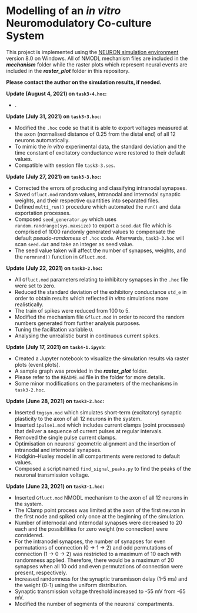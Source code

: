 # Modelling of an *in vitro* Neuromodulatory Co-culture System

This project is implemented using the [NEURON simulation environment][1] version 8.0 on Windows. All of NMODL mechanism files are included in the **_mechanism_** folder while the raster plots which represent neural events are included in the **_raster_plot_** folder in this repository.

[1]: https://www.neuron.yale.edu/neuron/

**Please contact the author on the simulation results, if needed.**


**Update (August 4, 2021) on `task3-4.hoc`:**
* .

**Update (July 31, 2021) on `task3-3.hoc`:**
* Modified the `.hoc` code so that it is able to export voltages measured at the axon (normalised distance of 0.25 from the distal end) of all 12 neurons automatically.
* To mimic the *in vitro* experimental data, the standard deviation and the time constant of excitatory conductance were restored to their default values.
* Compatible with session file `task3-3.ses`.

**Update (July 27, 2021) on `task3-3.hoc`:**
* Corrected the errors of producing and classifying intranodal synapses.
* Saved `Gfluct.mod` random values, intranodal and internodal synaptic weights, and their respective quantities into separated files.
* Defined `multi_run()` procedure which automated the `run()` and data exportation processes.
* Composed `seed_generator.py` which uses `random.randrange(sys.maxsize)` to export a `seed.dat` file which is comprised of 1000 randomly generated values to compensate the default *pseudo-randomess* of `.hoc` code. Afterwards, `task3-3.hoc` will scan `seed.dat` and take an integer as seed value.
* The seed value taken will affect the number of synapses, weights, and the `normrand()` function in `Gfluct.mod`.

**Update (July 22, 2021) on `task3-2.hoc`:**
* All `Gfluct.mod` parameters relating to inhibitory synapses in the `.hoc` file were set to zero.
* Reduced the standard deviation of the exhibitory conductance `std_e` in order to obtain results which reflected *in vitro* simulations more realistically.
* The train of spikes were reduced from 100 to 5.
* Modified the mechanism file `Gfluct.mod` in order to record the random numbers generated from further analysis purposes.
* Tuning the facilitation variable `U`.
* Analysing the unrealistic burst in continuous current spikes. 

**Update (July 17, 2021) on `task4-1.ipynb`:**
* Created a Jupyter notebook to visualize the simulation results via raster plots (event plots).
* A sample graph was provided in the **_raster_plot_** folder. 
* Please refer to the `README.md` file in the folder for more details.
* Some minor modifications on the parameters of the mechanisms in `task3-2.hoc`.

**Update (June 28, 2021) on `task3-2.hoc`:**
* Inserted `tmgsyn.mod` which simulates short-term (excitatory) synaptic plasticity to the axon of all 12 neurons in the system. 
* Inserted `ipulse1.mod` which includes current clamps (point processes) that deliver a sequence of current pulses at regular intervals.
* Removed the single pulse current clamps.
* Optimisation on neurons' geometric alignment and the insertion of intranodal and internodal synapses.
* Hodgkin–Huxley model in all compartments were restored to default values.
* Composed a script named `find_signal_peaks.py` to find the peaks of the neuronal transmission voltage.


**Update (June 23, 2021) on `task3-1.hoc`:**
* Inserted `Gfluct.mod` NMODL mechanism to the axon of all 12 neurons in the system. 
* The IClamp point process was limited at the axon of the first neuron in the first node and spiked only once at the beginning of the simulation.
* Number of internodal and internodal synapses were decreased to 20 each and the possibilities for zero weight (no connection) were considered.
* For the intranodel synapses, the number of synapses for even permutations of connection (0 -> 1 -> 2) and odd permutations of connection (1 -> 0 -> 2) was restricted to a maximum of 10 each with randomness applied. Therefore, there would be a maximum of 20 synapses when all 10 odd and even permutations of connection were present, respectively. 
* Increased randomness for the synaptic transmisson delay (1-5 ms) and the weight (0-1) using the uniform distribution. 
* Synaptic transmission voltage threshold increased to -55 mV from -65 mV.
* Modified the number of segments of the neurons' compartments.
